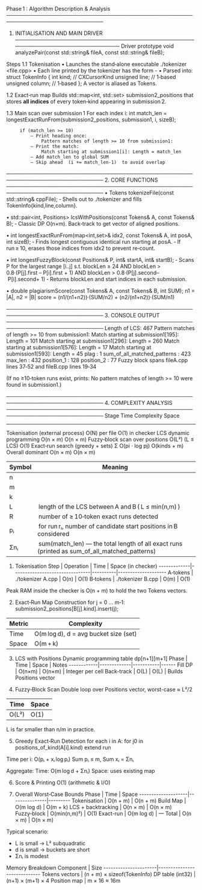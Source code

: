  
Phase 1 :  Algorithm Description & Analysis
────────────────────────────────────────────────────────────────────────────
1.  INITIALISATION AND MAIN DRIVER
────────────────────────────────────────────────────────────────────────────
Driver prototype
    void analyzePair(const std::string& fileA,
                     const std::string& fileB);

Steps
  1.1  Tokenisation
       • Launches the stand‑alone executable  ./tokenizer <file.cpp>
       • Each line printed by the tokenizer has the form
           <kind> - <spelling> <line> <column>
       • Parsed into:
           struct TokenInfo {
               int      kind;      // CXCursorKind
               unsigned line;      // 1‑based
               unsigned column;    // 1‑based
           };
         A vector<TokenInfo> is aliased as  Tokens.

  1.2  Exact‑run map
       Builds   std::map<int, std::set<int>> submission2_positions
       that stores **all indices** of every token‑kind appearing in submission 2.

  1.3  Main scan over submission 1
       For each index i:
         int match_len =
             longestExactRunFrom(submission2_positions, submission1, i, sizeB);

         if (match_len >= 10)
             – Print heading once:
                 Pattern matches of length >= 10 from submission1:
             – Print the match:
                 Match starting at submission1[i]: Length = match_len
             – Add match_len to global SUM
             – Skip ahead  (i += match_len‑1)  to avoid overlap

────────────────────────────────────────────────────────────────────────────
2.  CORE FUNCTIONS
────────────────────────────────────────────────────────────────────────────
  • Tokens tokenizeFile(const std::string& cppFile);
       ‑ Shells out to ./tokenizer and fills TokenInfo{kind,line,column}.

  • std::pair<int, Positions>
    lcsWithPositions(const Tokens& A, const Tokens& B);
       ‑ Classic DP O(n×m).  Back‑track to get vector of aligned positions.

  • int longestExactRunFrom(map<int,set<int>>& idx2,
                            const Tokens& A,
                            int posA, int sizeB);
       ‑ Finds longest contiguous identical run starting at posA.
       ‑ If run ≥ 10, erases those indices from idx2 to prevent re‑count.

  • int longestFuzzyBlock(const Positions& P,
                          int& startA, int& startB);
       ‑ Scans P for the largest range [i..j] s.t.
           blockLen ≥ 24  AND
           blockLen > 0.8·(P[j].first – P[i].first + 1)  AND
           blockLen > 0.8·(P[j].second– P[i].second+ 1)
       ‑ Returns blockLen and start indices in each submission.

  • double plagiarismScore(const Tokens& A,
                           const Tokens& B,
                           int SUM);
         n1 = |A|, n2 = |B|
         score = (n1/(n1+n2))·(SUM/n2) + (n2/(n1+n2))·(SUM/n1)

────────────────────────────────────────────────────────────────────────────
3.  CONSOLE OUTPUT 
────────────────────────────────────────────────────────────────────────────
Length of LCS: 467
Pattern matches of length >= 10 from submission1:
Match starting at submission1[195]: Length = 101
Match starting at submission1[296]: Length = 260
Match starting at submission1[576]: Length = 17
Match starting at submission1[593]: Length = 45
plag : 1
sum_of_all_matched_patterns : 423
max_len : 432
position_1 : 128
position_2 : 77
Fuzzy block spans  fileA.cpp lines 37‑52  and  fileB.cpp lines 19‑34

(If no ≥10‑token runs exist, prints:
 No pattern matches of length >= 10 were found in submission1.)

────────────────────────────────────────────────────────────────────────────
4.  COMPLEXITY ANALYSIS
────────────────────────────────────────────────────────────────────────────
Stage                                   Time Complexity   Space
--------------------------------------  ----------------  ----------------
Tokenisation (external process)         O(N) per file     O(1) in checker
LCS dynamic programming                 O(n × m)          O(n × m)
Fuzzy‑block scan over positions         O(L²) (L ≤ LCS)   O(1)
Exact‑run search (greedy + sets)        Σ O(pi · log pj)  O(kinds + m)
Overall dominant                        O(n × m)          O(n × m)


Symbol | Meaning
-------|---------
n      | |A| — number of tokens in submission 1
m      | |B| — number of tokens in submission 2
k      | |K| — number of distinct cursor‑kinds across both submissions
L      | length of the LCS between A and B ( L ≤ min(n,m) )
R      | number of ≥ 10‑token exact runs detected
pᵢ     | for run rᵢ, number of candidate start positions in B considered
Σnᵢ    | sum(match_len) — the total length of all exact runs (printed as sum_of_all_matched_patterns)

1. Tokenisation
Step         | Operation                      | Time     | Space (in checker)
-------------|--------------------------------|----------|--------------------
A‑tokens     | ./tokenizer A.cpp              | O(n)     | O(1)
B‑tokens     | ./tokenizer B.cpp              | O(m)     | O(1)

Peak RAM inside the checker is O(n + m) to hold the two Tokens vectors.

2. Exact‑Run Map Construction
for j = 0 … m‑1:  submission2_positions[B[j].kind].insert(j);

Metric | Complexity
--------|------------
Time    | O(m log d), d = avg bucket size (set)
Space   | O(m + k)

3. LCS with Positions
Dynamic programming table dp[n+1][m+1]
Phase      | Time        | Space     | Notes
------------|-------------|-----------|------
Fill DP     | O(n×m)      | O(n×m)    | Integer per cell
Back-track  | O(L)        | O(L)      | Builds Positions vector

4. Fuzzy‑Block Scan
Double loop over Positions vector, worst-case ≈ L²/2

Time  | Space
------|------
O(L²) | O(1)

L is far smaller than n/m in practice.

5. Greedy Exact‑Run Detection
for each i in A:
  for j0 in positions_of_kind(A[i].kind)
    extend run

Time per i: O(pᵢ + xᵢ log pᵢ)
Sum pᵢ ≤ m, Sum xᵢ = Σnᵢ

Aggregate:
Time: O(m log d  +  Σnᵢ)
Space: uses existing map

6. Score & Printing
O(1) (arithmetic & I/O)

7. Overall Worst‑Case Bounds
Phase               | Time          | Space
--------------------|---------------|---------
Tokenisation        | O(n + m)      | O(n + m)
Build Map           | O(m log d)    | O(m + k)
LCS + backtracking  | O(n × m)      | O(n × m)
Fuzzy‑block         | O(min(n,m)²)  | O(1)
Exact-run           | O(m log d)    | —
Total               | O(n × m)      | O(n × m)

Typical scenario:
- L is small → L² subquadratic
- d is small → buckets are short
- Σnᵢ is modest

Memory Breakdown
Component             | Size
----------------------|-----------------------------
Tokens vectors        | (n + m) × sizeof(TokenInfo)
DP table (int32)      | (n+1) × (m+1) × 4
Position map          | m × 16 ≈ 16m





